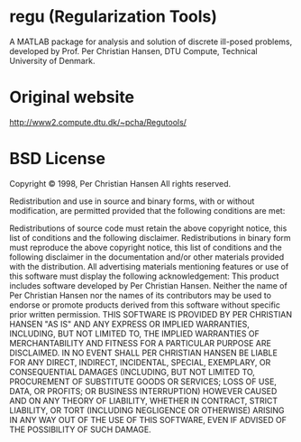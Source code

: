 # regu (Regularization Tools)
A MATLAB package for analysis and solution of discrete ill-posed problems, developed by Prof. Per Christian Hansen, DTU Compute, Technical University of Denmark.

# Original website
http://www2.compute.dtu.dk/~pcha/Regutools/


# BSD License
Copyright © 1998, Per Christian Hansen
All rights reserved.

Redistribution and use in source and binary forms, with or without modification, are permitted provided that the following conditions are met:

Redistributions of source code must retain the above copyright notice, this list of conditions and the following disclaimer.
Redistributions in binary form must reproduce the above copyright notice, this list of conditions and the following disclaimer in the documentation and/or other materials provided with the distribution.
All advertising materials mentioning features or use of this software must display the following acknowledgement:
This product includes software developed by Per Christian Hansen.
Neither the name of Per Christian Hansen nor the names of its contributors may be used to endorse or promote products derived from this software without specific prior written permission.
THIS SOFTWARE IS PROVIDED BY PER CHRISTIAN HANSEN "AS IS" AND ANY EXPRESS OR IMPLIED WARRANTIES, INCLUDING, BUT NOT LIMITED TO, THE IMPLIED WARRANTIES OF MERCHANTABILITY AND FITNESS FOR A PARTICULAR PURPOSE ARE DISCLAIMED. IN NO EVENT SHALL PER CHRISTIAN HANSEN BE LIABLE FOR ANY DIRECT, INDIRECT, INCIDENTAL, SPECIAL, EXEMPLARY, OR CONSEQUENTIAL DAMAGES (INCLUDING, BUT NOT LIMITED TO, PROCUREMENT OF SUBSTITUTE GOODS OR SERVICES; LOSS OF USE, DATA, OR PROFITS; OR BUSINESS INTERRUPTION) HOWEVER CAUSED AND ON ANY THEORY OF LIABILITY, WHETHER IN CONTRACT, STRICT LIABILITY, OR TORT (INCLUDING NEGLIGENCE OR OTHERWISE) ARISING IN ANY WAY OUT OF THE USE OF THIS SOFTWARE, EVEN IF ADVISED OF THE POSSIBILITY OF SUCH DAMAGE.

